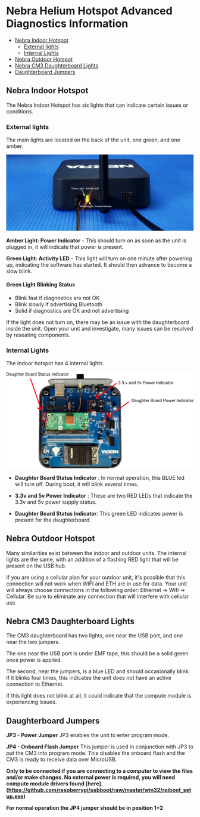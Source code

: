 # Nebra Helium Hotspot Advanced Diagnostics Information

* [Nebra Indoor Hotspot](#nebra-indoor-hotspot)
    * [External lights](#external-lights)
    * [Internal Lights](#internal-lights)
* [Nebra Outdoor Hotspot](#nebra-outdoor-hotspot)
* [Nebra CM3 Daughterboard Lights](#nebra-cm3-daughterboard-lights)
* [Daughterboard Jumpers](#daughterboard-jumpers)



## Nebra Indoor Hotspot

The Nebra Indoor Hotspot has six lights that can indicate certain issues or conditions.

### External lights
The main lights are located on the back of the unit, one green, and one amber.

![Indoor External Lights](../media/photos/indoor/indoor-external-lights.png)

**Amber Light: Power Indicator**  - This should turn on as soon as the unit is plugged in, it will indicate that power is present.

**Green Light: Activity LED**  - This light will turn on one minute after powering up, indicating the software has started. It should then advance to become a slow blink.

#### Green Light Blinking  Status 

* Blink fast if diagnostics are not OK
* Blink slowly if advertising Bluetooth
* Solid if diagnostics are OK and not advertising 

If the light does not turn on, there may be an issue with the daughterboard inside the unit. Open your unit and investigate, many issues can be resolved by reseating components.

### Internal Lights

The Indoor hotspot has 4 internal lights. 

![](../media/photos/indoor/Indoor-internal-lights.png)

* **Daughter Board Status Indicator** :  In normal operation, this BLUE led will turn off. During boot, it will blink several times.

* **3.3v and 5v Power Indicator** : These are two RED LEDs that indicate the 3.3v and 5v power supply status. 

*  **Daughter Board Status Indicator**: This green LED indicates power is present for the daughterboard.

## Nebra Outdoor Hotspot

Many similarities exist between the indoor and outdoor units. The internal lights are the same, with an addition of a flashing RED light that will be present on the USB hub.

If you are using a cellular plan for your outdoor unit, it's possible that this connection will not work when WIFI and ETH are in use for data. Your unit will always choose connections in the following order: Ethernet -> Wifi -> Cellular. Be sure to eliminate any connection that will interfere with cellular use.

## Nebra CM3 Daughterboard Lights

The CM3 daughterboard has two lights, one near the USB port, and one near the two jumpers.

The one near the USB port is under EMF tape, this should be a solid green once power is applied.

The second, near the jumpers, is a blue LED and should occasionally blink. If it blinks four times, this indicates the unit does not have an active connection to Ethernet.

If this light does not blink at all, it could indicate that the compute module is experiencing issues.

## Daughterboard Jumpers

**JP3 - Power Jumper**
JP3 enables the unit to enter program mode.

**JP4 - Onboard Flash Jumper**
This jumper is used in conjunction with JP3 to put the CM3 into program mode. This disables the onboard flash and the CM3 is ready to receive data over MicroUSB.

**Only to be connected if you are connecting to a computer to view the files and/or make changes. No external power is required, you will need compute module drivers found [here].(https://github.com/raspberrypi/usbboot/raw/master/win32/rpiboot_setup.exe)**

**For normal operation the JP4 jumper should be in position 1+2**
